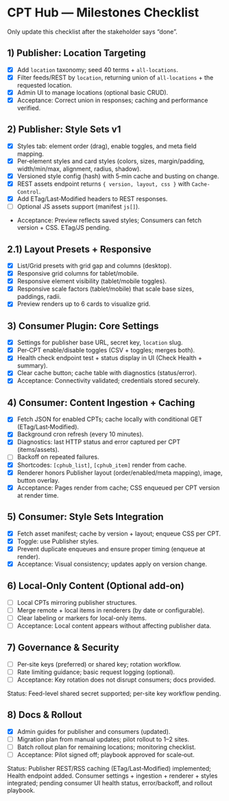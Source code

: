 # CPT Hub — Milestones Checklist

Only update this checklist after the stakeholder says “done”.

## 1) Publisher: Location Targeting
- [x] Add `location` taxonomy; seed 40 terms + `all-locations`.
- [x] Filter feeds/REST by `location`, returning union of `all-locations` + the requested location.
- [x] Admin UI to manage locations (optional basic CRUD).
- [x] Acceptance: Correct union in responses; caching and performance verified.

## 2) Publisher: Style Sets v1
- [x] Styles tab: element order (drag), enable toggles, and meta field mapping.
- [x] Per‑element styles and card styles (colors, sizes, margin/padding, width/min/max, alignment, radius, shadow).
- [x] Versioned style config (hash) with 5‑min cache and busting on change.
- [x] REST assets endpoint returns `{ version, layout, css }` with `Cache-Control`.
- [x] Add ETag/Last‑Modified headers to REST responses.
- [ ] Optional JS assets support (manifest `js[]`).
- Acceptance: Preview reflects saved styles; Consumers can fetch version + CSS. ETag/JS pending.

## 2.1) Layout Presets + Responsive
- [x] List/Grid presets with grid gap and columns (desktop).
- [x] Responsive grid columns for tablet/mobile.
- [x] Responsive element visibility (tablet/mobile toggles).
- [x] Responsive scale factors (tablet/mobile) that scale base sizes, paddings, radii.
- [x] Preview renders up to 6 cards to visualize grid.

## 3) Consumer Plugin: Core Settings
- [x] Settings for publisher base URL, secret key, `location` slug.
- [x] Per‑CPT enable/disable toggles (CSV + toggles; merges both).
- [x] Health check endpoint test + status display in UI (Check Health + summary).
- [x] Clear cache button; cache table with diagnostics (status/error).
- [x] Acceptance: Connectivity validated; credentials stored securely.

## 4) Consumer: Content Ingestion + Caching
- [x] Fetch JSON for enabled CPTs; cache locally with conditional GET (ETag/Last‑Modified).
- [x] Background cron refresh (every 10 minutes).
- [x] Diagnostics: last HTTP status and error captured per CPT (items/assets).
- [ ] Backoff on repeated failures.
- [x] Shortcodes: `[cphub_list]`, `[cphub_item]` render from cache.
- [x] Renderer honors Publisher layout (order/enabled/meta mapping), image, button overlay.
- [x] Acceptance: Pages render from cache; CSS enqueued per CPT version at render time.

## 5) Consumer: Style Sets Integration
- [x] Fetch asset manifest; cache by version + layout; enqueue CSS per CPT.
- [x] Toggle: use Publisher styles.
- [x] Prevent duplicate enqueues and ensure proper timing (enqueue at render).
- [x] Acceptance: Visual consistency; updates apply on version change.

## 6) Local‑Only Content (Optional add‑on)
- [ ] Local CPTs mirroring publisher structures.
- [ ] Merge remote + local items in renderers (by date or configurable).
- [ ] Clear labeling or markers for local-only items.
- [ ] Acceptance: Local content appears without affecting publisher data.

## 7) Governance & Security
- [ ] Per‑site keys (preferred) or shared key; rotation workflow.
- [ ] Rate limiting guidance; basic request logging (optional).
- [ ] Acceptance: Key rotation does not disrupt consumers; docs provided.
  
Status: Feed-level shared secret supported; per-site key workflow pending.

## 8) Docs & Rollout
- [x] Admin guides for publisher and consumers (updated).
- [ ] Migration plan from manual updates; pilot rollout to 1–2 sites.
- [ ] Batch rollout plan for remaining locations; monitoring checklist.
- [ ] Acceptance: Pilot signed off; playbook approved for scale‑out.

Status: Publisher REST/RSS caching (ETag/Last‑Modified) implemented; Health endpoint added. Consumer settings + ingestion + renderer + styles integrated; pending consumer UI health status, error/backoff, and rollout playbook.
